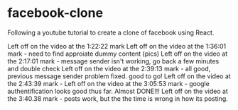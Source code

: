 # facebook-clone
Following a youtube tutorial to create a clone of facebook using React.

Left off on the video at the 1:22:22 mark
Left off on the video at the 1:36:01 mark - need to find approiate dummy content (pics)
Left off on the video at the 2:17:01 mark - message sender isn't working, go back a few minutes and double check
Left off on the video at the 2:39:13 mark - all good, previous message sender problem fixed. good to go!
Left off on the video at the 2:43:39 mark - 
Left off on the video at the 3:05:53 mark - google authentification looks good thus far. 
Almost DONE!!!
Left off on the video at the 3:40.38 mark - posts work, but the the time is wrong in how its posting. 
